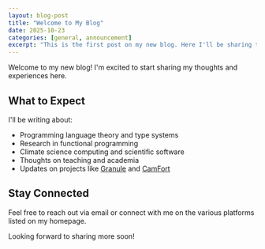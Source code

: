 ```yaml
---
layout: blog-post
title: "Welcome to My Blog"
date: 2025-10-23
categories: [general, announcement]
excerpt: "This is the first post on my new blog. Here I'll be sharing thoughts on programming languages, type systems, and climate science computing."
---
```


Welcome to my new blog! I'm excited to start sharing my thoughts and experiences here.

## What to Expect

I'll be writing about:

- Programming language theory and type systems
- Research in functional programming
- Climate science computing and scientific software
- Thoughts on teaching and academia
- Updates on projects like [Granule](https://granule-project.github.io/) and [CamFort](http://camfort.github.io)

## Stay Connected

Feel free to reach out via email or connect with me on the various platforms listed on my homepage.

Looking forward to sharing more soon!
